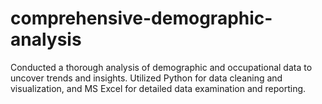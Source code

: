 # comprehensive-demographic-analysis
Conducted a thorough analysis of demographic and occupational data to uncover trends and insights. Utilized Python for data cleaning and visualization, and MS Excel for detailed data examination and reporting.
